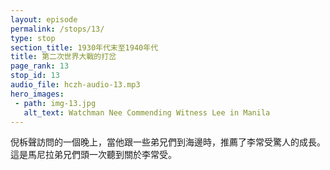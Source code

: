 ```yaml
---
layout: episode
permalink: /stops/13/
type: stop
section_title: 1930年代末至1940年代
title: 第二次世界大戰的打岔
page_rank: 13
stop_id: 13
audio_file: hczh-audio-13.mp3
hero_images:
 - path: img-13.jpg
   alt_text: Watchman Nee Commending Witness Lee in Manila
---
```


<!-- One evening during Watchman Nee’s visit, as he went for a walk by the seaside with some brothers, he commended Witness Lee for his remarkable growth. This was the first time the brothers in Manila heard about Witness Lee.   -->

<!---
title: 第二次世界大戰的打岔
--->

倪柝聲訪問的一個晚上，當他跟一些弟兄們到海邊時，推薦了李常受驚人的成長。這是馬尼拉弟兄們頭一次聽到關於李常受。

<!--- TRANSCRIPT
One evening while he was in Manila, Brother Nee went for a walk by the seaside with some brothers. During their fellowship, he cheerfully shared, “I met a brother in northern China with a very bright spiritual future.” Brother Nee was referring to Witness Lee. He continued, “His spiritual growth is extraordinary. Others grow as if crawling, but he is flying. I gave him a Bible with notes…”

Thus, 1937 marked the first time the brothers in Manila heard about Witness Lee. Brother Lee was saved in the northern city of Chefoo in April 1925. By June 1932, he met Watchman Nee for the first time in Chefoo when Nee accepted his invitation to visit. A year later, in 1933, after much prayer and seeking before the Lord, Witness Lee dropped his job and his own spiritual work in Chefoo to join Watchman Nee's work in Shanghai. He had seen the light from the book of Acts that there is only one work, one flow, in the Lord’s recovery. Thus, he willingly and gladly handed himself over to do the same work with Watchman Nee.


當倪弟兄在馬尼拉期間，有一晚上，同幾位弟兄到海邊散步。在說話交通中， 他很喜樂的說，「我在北方碰到一位很有屬靈前途的弟兄。」他是指著李常受。他 繼續說，「他屬靈的長進是特別的，別人的長進是爬的，但他是飛的，我送他一部 聖經註解...」

馬尼拉的弟兄們於 1937 年頭一次聽到關於李常受。李弟兄於 1925 年四月在北方煙台得救。他於 1932 年六月第一次碰見倪柝聲。當時倪弟兄接受他的邀請來訪問。 一年後即 1933 年，李常受在主面前極力禱告和尋求後便放下職業以及他在煙台的屬靈工作，然後到上海參於倪柝聲的工作。他從使徒行傳得著亮光，看見主的恢復只有一個工作，一個流。因此，他歡喜自願把自己交出來跟倪柝聲作同樣的工作。
-->
